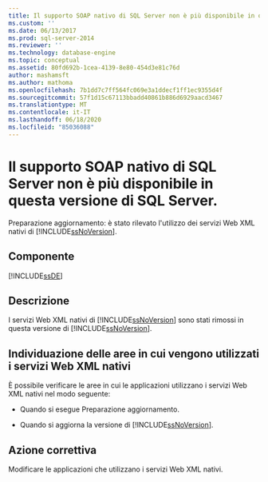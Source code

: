 ```yaml
---
title: Il supporto SOAP nativo di SQL Server non è più disponibile in questa versione di SQL Server. | Microsoft Docs
ms.custom: ''
ms.date: 06/13/2017
ms.prod: sql-server-2014
ms.reviewer: ''
ms.technology: database-engine
ms.topic: conceptual
ms.assetid: 80fd692b-1cea-4139-8e80-454d3e81c76d
author: mashamsft
ms.author: mathoma
ms.openlocfilehash: 7b1dd7c7ff564fc069e3a1ddecf1ff1ec9355d4f
ms.sourcegitcommit: 57f1d15c67113bbadd40861b886d6929aacd3467
ms.translationtype: MT
ms.contentlocale: it-IT
ms.lasthandoff: 06/18/2020
ms.locfileid: "85036088"
---
```

# <a name="sql-server-native-soap-support-is-discontinued-in-this-version-of-sql-server"></a>Il supporto SOAP nativo di SQL Server non è più disponibile in questa versione di SQL Server.
  Preparazione aggiornamento: è stato rilevato l'utilizzo dei servizi Web XML nativi di [!INCLUDE[ssNoVersion](../../includes/ssnoversion-md.md)].  
  
## <a name="component"></a>Componente  
 [!INCLUDE[ssDE](../../includes/ssde-md.md)]  
  
## <a name="description"></a>Descrizione  
 I servizi Web XML nativi di [!INCLUDE[ssNoVersion](../../includes/ssnoversion-md.md)] sono stati rimossi in questa versione di [!INCLUDE[ssNoVersion](../../includes/ssnoversion-md.md)].  
  
## <a name="discovering-where-you-use-native-xml-web-services"></a>Individuazione delle aree in cui vengono utilizzati i servizi Web XML nativi  
 È possibile verificare le aree in cui le applicazioni utilizzano i servizi Web XML nativi nel modo seguente:  
  
-   Quando si esegue Preparazione aggiornamento.  
  
-   Quando si aggiorna la versione di [!INCLUDE[ssNoVersion](../../includes/ssnoversion-md.md)].  
  
## <a name="corrective-action"></a>Azione correttiva  
 Modificare le applicazioni che utilizzano i servizi Web XML nativi.  
  
  
